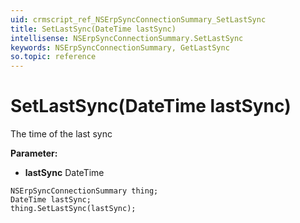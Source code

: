 ```yaml
---
uid: crmscript_ref_NSErpSyncConnectionSummary_SetLastSync
title: SetLastSync(DateTime lastSync)
intellisense: NSErpSyncConnectionSummary.SetLastSync
keywords: NSErpSyncConnectionSummary, GetLastSync
so.topic: reference
---
```


# SetLastSync(DateTime lastSync)

The time of the last sync

**Parameter:** 
* **lastSync** DateTime

```crmscript
NSErpSyncConnectionSummary thing;
DateTime lastSync;
thing.SetLastSync(lastSync);
```

